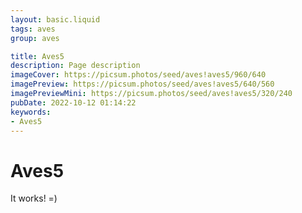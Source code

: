 ```yaml
---
layout: basic.liquid
tags: aves
group: aves

title: Aves5
description: Page description
imageCover: https://picsum.photos/seed/aves!aves5/960/640
imagePreview: https://picsum.photos/seed/aves!aves5/640/560
imagePreviewMini: https://picsum.photos/seed/aves!aves5/320/240
pubDate: 2022-10-12 01:14:22
keywords:
- Aves5
---
```


# Aves5

It works! =)
